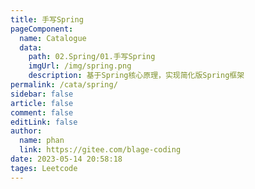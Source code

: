 ```yaml
---
title: 手写Spring
pageComponent: 
  name: Catalogue
  data: 
    path: 02.Spring/01.手写Spring
    imgUrl: /img/spring.png
    description: 基于Spring核心原理，实现简化版Spring框架
permalink: /cata/spring/
sidebar: false
article: false
comment: false
editLink: false
author: 
  name: phan
  link: https://gitee.com/blage-coding
date: 2023-05-14 20:58:18
tages: Leetcode
---
```

